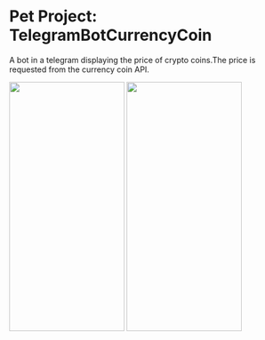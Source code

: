 # Pet Project: TelegramBotCurrencyCoin

A bot in a telegram displaying the price of crypto coins.The price is requested from the currency coin API.

<p float="left">
  <img src = "Screenshot/Main1.jpeg" width = "207" height = "448">
  <img src = "Screenshot/Main2.jpeg" width = "207" height = "448">
</p>
